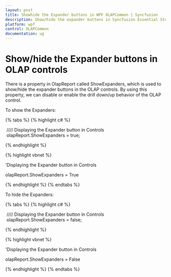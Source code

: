 ```yaml
---
layout: post
title: Showhide the Expander buttons in WPF OLAPCommon | Syncfusion
description: Show/hide the expander buttons in Syncfusion Essential Studio WPF OLAPCommon control, its elements, features and more.
platform: wpf
control: OLAPCommon
documentation: ug
---
```


# Show/hide the Expander buttons in OLAP controls

There is a property in OlapReport called ShowExpanders, which is used to show/hide the expander buttons in the OLAP controls. By using this property, we can disable or enable the drill down/up behavior of the OLAP control. 

To show the Expanders:

{% tabs %}
{% highlight c# %}



 //// Displaying the Expander button in Controls
 olapReport.ShowExpanders = true;


{% endhighlight  %}


{% highlight vbnet %}



'Displaying the Expander button in Controls

olapReport.ShowExpanders = True 



{% endhighlight  %}
{% endtabs %}

To hide the Expanders: 

{% tabs %}
{% highlight c# %}



 //// Displaying the Expander button in Controls
 olapReport.ShowExpanders = false;



{% endhighlight  %}

{% highlight vbnet %}



'Displaying the Expander button in Controls

olapReport.ShowExpanders = False 




{% endhighlight  %}
{% endtabs %}